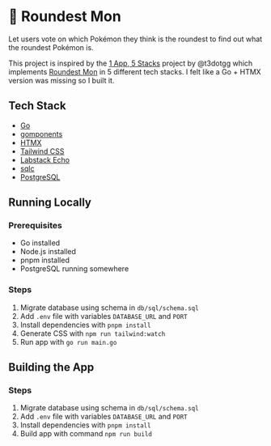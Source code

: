 # 🐉 Roundest Mon

Let users vote on which Pokémon they think is the roundest to find out what the roundest Pokémon is.

This project is inspired by the [1 App, 5 Stacks](https://github.com/t3dotgg/1app5stacks) project by @t3dotgg which implements [Roundest Mon](https://github.com/t3dotgg/roundest-mon) in 5 different tech stacks. I felt like a Go + HTMX version was missing so I built it.

## Tech Stack

- [Go](https://github.com/golang/go)
- [gomponents](https://github.com/maragudk/gomponents)
- [HTMX](https://github.com/bigskysoftware/htmx)
- [Tailwind CSS](https://github.com/tailwindlabs/tailwindcss)
- [Labstack Echo](https://github.com/labstack/echo)
- [sqlc](https://github.com/sqlc-dev/sqlc)
- [PostgreSQL](https://www.postgresql.org/)

## Running Locally

### Prerequisites

- Go installed
- Node.js installed
- pnpm installed
- PostgreSQL running somewhere

### Steps

1. Migrate database using schema in `db/sql/schema.sql`
1. Add `.env` file with variables `DATABASE_URL` and `PORT`
1. Install dependencies with `pnpm install`
1. Generate CSS with `npm run tailwind:watch`
1. Run app with `go run main.go`

## Building the App

### Steps

1. Migrate database using schema in `db/sql/schema.sql`
1. Add `.env` file with variables `DATABASE_URL` and `PORT`
1. Install dependencies with `pnpm install`
1. Build app with command `npm run build`
